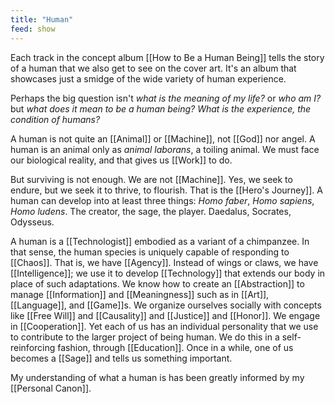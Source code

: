 ```yaml
---
title: "Human"
feed: show
---
```


Each track in the concept album [[How to Be a Human Being]] tells the story of a human that we also get to see on the cover art. It's an album that showcases just a smidge of the wide variety of human experience. 

Perhaps the big question isn't _what is the meaning of my life?_ or _who am I?_ but _what does it mean to be a human being? What is the experience, the condition of humans?_

A human is not quite an [[Animal]] or [[Machine]], not [[God]] nor angel. A human is an animal only as  _animal laborans_, a toiling animal. We must face our biological reality, and that gives us [[Work]] to do. 

But surviving is not enough. We are not [[Machine]]. Yes, we seek to endure, but we seek it to thrive, to flourish. That is the [[Hero's Journey]]. A human can develop into at least three things: _Homo faber_, _Homo sapiens_, _Homo ludens_. The creator, the sage, the player. Daedalus, Socrates, Odysseus. 

A human is a [[Technologist]] embodied as a variant of a chimpanzee. In that sense, the human species is uniquely capable of responding to [[Chaos]]. That is, we have [[Agency]]. Instead of wings or claws, we have [[Intelligence]]; we use it to develop [[Technology]] that extends our body in place of such adaptations. We know how to create an [[Abstraction]] to manage [[Information]] and [[Meaningness]] such as in [[Art]], [[Language]], and [[Game]]s. We organize ourselves socially with concepts like [[Free Will]] and [[Causality]] and [[Justice]] and [[Honor]]. We engage in [[Cooperation]].  Yet each of us has an individual personality that we use to contribute to the larger project of being human. We do this in a self-reinforcing fashion, through [[Education]]. Once in a while, one of us becomes a [[Sage]] and tells us something important.

My understanding of what a human is has been greatly informed by my [[Personal Canon]].